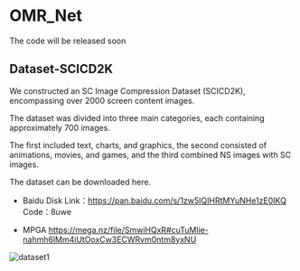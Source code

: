 # OMR_Net

The code will be released soon

## Dataset-SCICD2K

We constructed an SC Image Compression Dataset (SCICD2K), encompassing over 2000 screen content images. 

The dataset was divided into three main categories, each containing approximately 700 images. 

The first included text, charts, and graphics, the second consisted of animations, movies, and games, and the third combined NS images with SC images.

The dataset can be downloaded here.

- Baidu Disk
Link：https://pan.baidu.com/s/1zw5IQIHRtMYuNHe1zE0IKQ 
Code：8uwe

- MPGA
https://mega.nz/file/SmwiHQxR#cuTuMlie-nahmh6lMm4iUtOoxCw3ECWRvm0ntm8yxNU




![dataset1](https://github.com/SunshineSki/OMR_Net/assets/34992999/ac1b5bf7-9f85-4e29-b3d2-39248d65555a)

